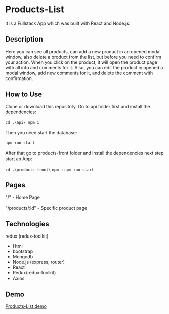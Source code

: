 # Products-List
It is a Fullstack App which was built with React and Node.js.
## Description
Here you can see all products, can add a new product in an opened modal window, also delete a product from the list, but before you need to confirm your action. When you click on the product, it will open the product page with all info and comments for it. Also, you can edit the product in opened a modal window, add new comments for it, and delete the comment with confirmation.
## How to Use
Clone or download this repositoty.
Go to api folder first and install the dependencies:
<br><br>
`cd .\api\
npm i`
<br><br>
Then you need start the database:
<br><br>
`npm run start`
<br><br>
After that go to products-front folder and install the dependencies next step start an App:
<br><br>
`cd .\products-front\`
`npm i`
`npm run start`
## Pages
"/" - Home Page<br><br>
"/products/:id" - Specific product page
## Technologies
redux (redux-toolkit)
- Html
- bootstrap
- Mongodb
- Node.js (express, router)
- React
- Redux(redux-toolkit)
- Axios
## Demo
[Products-List demo](https://pidhorodetskyi-products-shop.netlify.app/)
